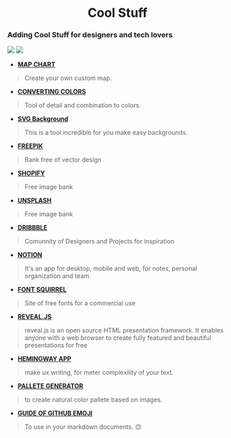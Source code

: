 
<h1 align="center">Cool Stuff</h1>

### Adding Cool Stuff for designers and tech lovers

<img src="https://img.shields.io/github/stars/FernandoSaraiva0/collstuff?style=for-the-badge"/>
<img src="https://img.shields.io/github/license/FernandoSaraiva0/collstuff?style=for-the-badge"/>



- [**MAP CHART**](https://mapchart.net/)
>Create your own custom map.

- [**CONVERTING COLORS**](https://convertingcolors.com/)
>Tool of detail and combination to colors.

- [**SVG Background**](https://www.svgbackgrounds.com/)  
 >This is a tool incredible for you make easy backgrounds. 

- [**FREEPIK**](https://br.freepik.com/) 
 >Bank free of vector design

- [**SHOPIFY**](https://burst.shopify.com/)  
 >Free image bank

- [**UNSPLASH**](https://unsplash.com/) 
 >Free image bank

- [**DRIBBBLE**](https://dribbble.com/) 
 >Comunnity of Designers and Projects for inspiration
 
 - [**NOTION**](https://www.notion.so/) 
 >It's an app for desktop, mobile and web, for notes, personal organization and  team.
 
 - [**FONT SQUIRREL**](https://www.fontsquirrel.com/)
 > Site of free fonts for a commercial use
 
 - [**REVEAL.JS**](https://revealjs.com/)
 > reveal.js is an open source HTML presentation framework. It enables anyone with a web browser to create fully featured and beautiful presentations for free
 
 - [**HEMINGWAY APP**](http://www.hemingwayapp.com/)
 > make ux writing, for meter complexility of your text.

- [**PALLETE GENERATOR**](https://palettegenerator.com/)
> to create natural color pallete based on images.

- [**GUIDE OF GITHUB EMOJI**](https://gist.github.com/rxaviers/7360908#file-gistfile1-md)
> To use in your markdown documents. :blush:
